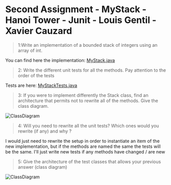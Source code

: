 # Second Assignment - MyStack - Hanoi Tower - Junit - Louis Gentil - Xavier Cauzard

>1:Write an implementation of a bounded stack of integers using an array of int.

You can find here the implementation: [MyStack.java](https://github.com/lomithrani/SoftwareQuality/blob/master/Assignment2/src/main/java/SoftwareQuality/Assignment2/MyStack.java) 
>2: Write the different unit tests for all the methods. Pay attention to the order of the tests

Tests are here: [MyStackTests.java](https://github.com/lomithrani/SoftwareQuality/blob/master/Assignment2/src/test/java/SoftwareQuality/Assignment2/MyStackTests.java)
>3: If you were to implement differently the Stack class, find an architecture that permits not to rewrite all of the methods. Give the class diagram.

![ClassDiagram](https://github.com/lomithrani/SoftwareQuality/blob/master/Assignment2/MyStack.png)

>4: Will you need to rewrite all the unit tests? Which ones would you rewrite (if any) and why ?

I would just need to rewrite the setup in order to instantiate an item of the new implementation, but if the methods are named the same the tests will be the same. I'll just write new tests if any methods have changed / are new
>5: Give the architecture of the test classes that allows your previous answer (class diagram)

![ClassDiagram](https://github.com/lomithrani/SoftwareQuality/blob/master/Assignment2/MyStackTest2.png)

